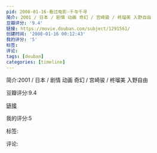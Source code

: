 ```yaml
---
pid: 2008-01-16-看过电影-千与千寻
简介: 2001 / 日本 / 剧情 动画 奇幻 / 宫崎骏 / 柊瑠美 入野自由
豆瓣评分: '9.4'
链接: https://movie.douban.com/subject/1291561/
创建时间: '2008-01-16 00:12:43'
我的评分: '5'
标签:
评论:
tags: [douban]
categories: [timeline]
---
```

简介:2001 / 日本 / 剧情 动画 奇幻 / 宫崎骏 / 柊瑠美 入野自由

豆瓣评分:9.4

[链接](https://movie.douban.com/subject/1291561/)

我的评分:5

标签:

评论:

